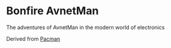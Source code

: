 # Bonfire AvnetMan

The adventures of AvnetMan in the modern world of electronics

Derived from [Pacman](https://github.com/RafaelBarbosatec/pacman)
